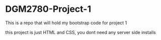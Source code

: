# DGM2780-Project-1
This is a repo that will hold my bootstrap code for project 1

this project is just HTML and CSS, you dont need any server side installs
